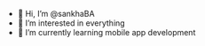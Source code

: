 - 👋 Hi, I’m @sankhaBA
- 👀 I’m interested in everything
- 🌱 I’m currently learning mobile app development

<!---
sankhaBA/sankhaBA is a ✨ special ✨ repository because its `README.md` (this file) appears on your GitHub profile.
You can click the Preview link to take a look at your changes.
--->
